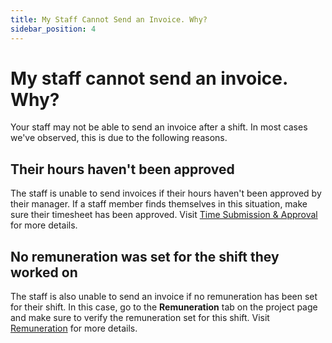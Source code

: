```yaml
---
title: My Staff Cannot Send an Invoice. Why?
sidebar_position: 4
---
```


# My staff cannot send an invoice. Why? 

Your staff may not be able to send an invoice after a shift. In most cases we've observed, this is due to the following reasons.  

## Their hours haven't been approved
The staff is unable to send invoices if their hours haven't been approved by their manager. If a staff member finds themselves in this situation, make sure their timesheet has been approved. Visit [Time Submission & Approval](../timetracking/submissions.md) for more details. 

## No remuneration was set for the shift they worked on 
The staff is also unable to send an invoice if no remuneration has been set for their shift. In this case, go to the **Remuneration** tab on the project page and make sure to verify the remuneration set for this shift. Visit [Remuneration](../scheduling/remuneration.md) for more details.